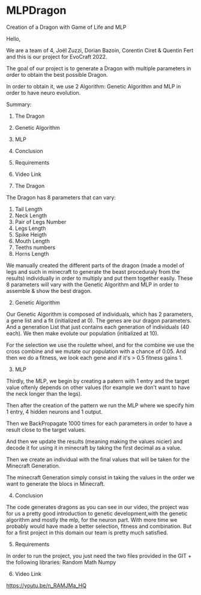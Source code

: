 # MLPDragon
Creation of a Dragon with Game of Life and MLP

Hello,

We are a team of 4, Joël Zuzzi, Dorian Bazoin, Corentin Ciret & Quentin Fert and this is our project for EvoCraft 2022.

The goal of our project is to generate a Dragon with multiple parameters in order to obtain the best possible Dragon.

In order to obtain it, we use 2 Algorithm: Genetic Algorithm and MLP in order to have neuro evolution.

Summary:
1. The Dragon
2. Genetic Algorithm
3. MLP
4. Conclusion
5. Requirements
6. Video Link

1. The Dragon

The Dragon has 8 parameters that can vary:
1. Tail Length
2. Neck Length
3. Pair of Legs Number
4. Legs Length
5. Spike Heigth
6. Mouth Length
7. Teeths numbers
8. Horns Length

We manually created the different parts of the dragon (made a model of legs and such in minecraft to generate the beast proceduraly from the results) individually 
in order to multiply and put them together easily.
These 8 parameters will vary 
with the Genetic Algorithm and MLP in order to assemble & show the best dragon.

2. Genetic Algorithm

Our Genetic Algorithm is composed of individuals, which has 2 parameters, a gene list and a fit (initialized at 0). The genes are our dragon parameters.
And a generation List that just contains each generation of individuals (40 each).
We then make evolute our population (initialized at 10).

For the selection we use the roulette wheel, and for the combine we use the cross combine and we mutate our population with a chance of 0.05.
And then we do a fitness, we look each gene and if it's > 0.5 fitness gains 1.

3. MLP

Thirdly, the MLP, we begin by creating a patern with 1 entry and the target value oftenly depends on other values (for example we don't want to have the neck longer than the legs).

Then after the creation of the pattern we run the MLP where we specify him 1 entry, 4 hidden neurons and 1 output.

Then we BackPropagate 1000 times for each parameters in order to have a result close to the target values.

And then we update the results (meaning making the values nicier) and decode it for using it in minecraft by taking the first decimal as a value. 

Then we create an individual with the final values that will be taken for the Minecraft Generation.

The minecraft Generation simply consist in taking the values in the order we want to generate the blocs in Minecraft.

4. Conclusion

The code generates dragons as you can see in our video, the project was for us a pretty good introduction to genetic development,with the genetic algorithm and mostly the mlp, for the neuron part. 
With more time we probably would have made a better selection, fitness and combination. 
But for a first project in this domain our team is pretty much satisfied.

5. Requirements

In order to run the project, you just need the two files provided in the GIT + the following libraries:
Random
Math
Numpy

6. Video Link

https://youtu.be/n_RAMJMa_HQ

